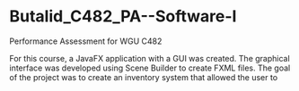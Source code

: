 # Butalid_C482_PA--Software-I
Performance Assessment for WGU C482

For this course, a JavaFX application with a GUI was created. The graphical interface was developed using Scene Builder to create FXML files. 
The goal of the project was to create an inventory system that allowed the user to 
